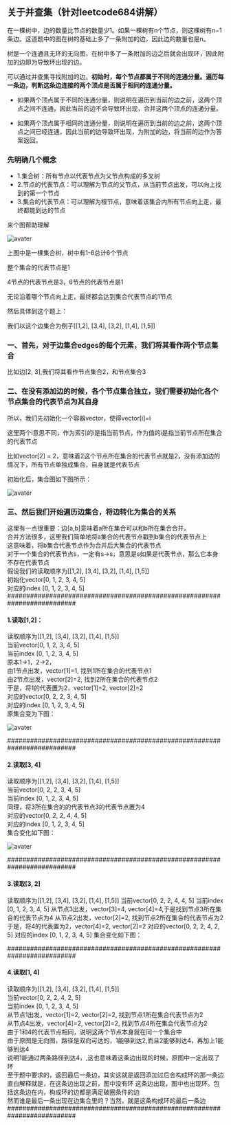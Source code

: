 ## 关于并查集（针对leetcode684讲解）

在一棵树中，边的数量比节点的数量少1。如果一棵树有n个节点，则这棵树有n−1条边。这道题中的图在树的基础上多了一条附加的边，因此边的数量也是n。

树是一个连通且无环的无向图，在树中多了一条附加的边之后就会出现环，因此附加的边即为导致环出现的边。

可以通过并查集寻找附加的边。**初始时，每个节点都属于不同的连通分量。遍历每一条边，判断这条边连接的两个顶点是否属于相同的连通分量。**

* 如果两个顶点属于不同的连通分量，则说明在遍历到当前的边之前，这两个顶点之间不连通，因此当前的边不会导致环出现，合并这两个顶点的连通分量。

* 如果两个顶点属于相同的连通分量，则说明在遍历到当前的边之前，这两个顶点之间已经连通，因此当前的边导致环出现，为附加的边，将当前的边作为答案返回。

### 先明确几个概念
* 1.集合树：所有节点以代表节点为父节点构成的多叉树
* 2.节点的代表节点：可以理解为节点的父节点，从当前节点出发，可以向上找到的第一个节点
* 3.集合的代表节点：可以理解为根节点，意味着该集合内所有节点向上走，最终都能到达的节点

来个图帮助理解

![avater](https://pic.leetcode-cn.com/a01e4fa1fbb1513961b81ff3ea983a028b3c120a39d202527e7c9278e88cffa5-image.png)

上图中是一棵集合树，树中有1-6总计6个节点

整个集合的代表节点是1

4节点的代表节点是3，6节点的代表节点是1

无论沿着哪个节点向上走，最终都会达到集合代表节点的1节点

然后具体到这个题上：

我们以这个边集合为例子[[1,2], [3,4], [3,2], [1,4], [1,5]]

### 一、首先，对于边集合edges的每个元素，我们将其看作两个节点集合
比如边[2, 3],我们将其看作节点集合2，和节点集合3

### 二、在没有添加边的时候，各个节点集合独立，我们需要初始化各个节点集合的代表节点为其自身
所以，我们先初始化一个容器vector，使得vector[i]=i

这里两个i意思不同，作为索引的i是指当前节点，作为值的i是指当前节点所在集合的代表节点

比如vector[2] = 2，意味着2这个节点所在集合的代表节点就是2，没有添加边的情况下，所有节点单独成集合，自身就是代表节点

初始化后，集合图如下图所示：

![avater](https://pic.leetcode-cn.com/df3fcfb47ac68f45aaf3d80834e8044a91e6a42e63baa60be521839083338f9b-image.png)

### 三、然后我们开始遍历边集合，将边转化为集合的关系
这里有一点很重要：边[a,b]意味着a所在集合可以和b所在集合合并。
</br>合并方法很多，这里我们简单地将a集合的代表节点戳到b集合的代表节点上
</br>这意味着，将b集合代表节点作为合并后大集合的代表节点
</br>对于一个集合的代表节点s，一定有s->s，意思是s如果是代表节点，那么它本身不存在代表节点
</br>假设我们的读取顺序为[[1,2], [3,4], [3,2], [1,4], [1,5]]
</br>初始化vector[0, 1, 2, 3, 4, 5]
</br>对应的index [0, 1, 2, 3, 4, 5]
##########################################################################

#### 1.读取[1,2]：
读取顺序为[[1,2], [3,4], [3,2], [1,4], [1,5]]
</br>当前vector[0, 1, 2, 3, 4, 5]
</br>当前index [0, 1, 2, 3, 4, 5]
</br>原本1->1，2->2，
</br>由1节点出发，vector[1]=1, 找到1所在集合的代表节点1
</br>由2节点出发，vector[2]=2, 找到2所在集合的代表节点2
</br>于是，将1的代表置为2，vector[1]=2, vector[2]=2
</br>对应的vector[0, 2, 2, 3, 4, 5]
</br>对应的index [0, 1, 2, 3, 4, 5]
</br>原集合变为下图：

![avater](https://pic.leetcode-cn.com/c95f25c4df2dce2f872fdc076bc0c8168c3ad241b8bd18638da68112e013c908-image.png)

##########################################################################

#### 2.读取[3, 4]
读取顺序为[[1,2], [3,4], [3,2], [1,4], [1,5]]
</br>当前vector[0, 2, 2, 3, 4, 5]
</br>当前index [0, 1, 2, 3, 4, 5]
</br>同理，将3所在集合的的代表节点3的代表节点置为4
</br>对应的vector[0, 2, 2, 4, 4, 5]
</br>对应的index [0, 1, 2, 3, 4, 5]
</br>集合变化如下图：

![avater](https://pic.leetcode-cn.com/52d1a28110784aee9b145cd725834a51a4e9e7e87e5ec5a2ba2c83f42c44dc79-image.png)

##########################################################################

#### 3.读取[3, 2]
读取顺序为[[1,2], [3,4], [3,2], [1,4], [1,5]]
当前vector[0, 2, 2, 4, 4, 5]
当前index [0, 1, 2, 3, 4, 5]
从节点3出发，vector[3]=4, vector[4]=4,于是找到节点3所在集合的代表节点为4
从节点2出发，vector[2]=2, 找到节点2所在集合的代表节点为2
于是，将4的代表置为2，vector[4]=2, vector[2]=2
对应的vector[0, 2, 2, 4, 2, 5]
对应的index [0, 1, 2, 3, 4, 5]
集合变化如下图：


##########################################################################

#### 4.读取[1, 4]
读取顺序为[[1,2], [3,4], [3,2], [1,4], [1,5]]
</br>当前vector[0, 2, 2, 4, 2, 5]
</br>当前index [0, 1, 2, 3, 4, 5]
</br>从节点1出发，vector[1]=2, vector[2]=2, 找到节点1所在集合代表节点为2
</br>从节点4出发，vector[4]=2, vector[2]=2, 找到节点4所在集合代表节点为2
</br>由于1和4的代表节点相同，说明这两个节点本身就在同一个集合中
</br>由于原图是无向图，路径是双向可达的，1能够到达2,而且2能够到达4，再加上1能够到达4
</br>说明1能通过两条路径到达4，,这也意味着这条边出现的时候，原图中一定出现了环
</br>至于题中要求的，返回最后一条边，其实这就是返回添加过后会构成环的那一条边
</br>直白解释就是，在这条边出现之前，图中没有环
这条边出现，图中也出现环。包括这条边在内，构成环的边都是满足破圈条件的边
</br>然而谁是最后一条出现在边集合里的？当然，就是这条构成环的最后一条边
##########################################################################
